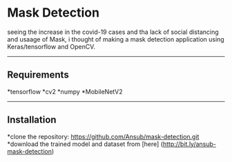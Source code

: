 # Mask Detection 
seeing the increase in the covid-19 cases and tha lack of social distancing and usaage of Mask, i thought of making a mask detection application using Keras/tensorflow and OpenCV.

---
## Requirements
*tensorflow
*cv2
*numpy
*MobileNetV2

 ---
## Installation
*clone the repository: https://github.com/Ansub/mask-detection.git
*download the trained model and dataset from [here] (http://bit.ly/ansub-mask-detection)
